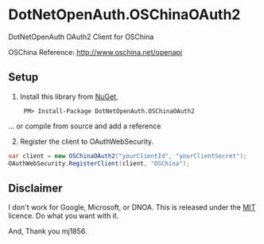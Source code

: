 DotNetOpenAuth.OSChinaOAuth2
============================

DotNetOpenAuth OAuth2 Client for OSChina

OSChina Reference: http://www.oschina.net/openapi

## Setup

1. Install this library from [NuGet](https://www.nuget.org/packages/DotNetOpenAuth.OSChinaOAuth2),
                                  
        PM> Install-Package DotNetOpenAuth.OSChinaOAuth2
 
 ... or compile from source and add a reference

2. Register the client to OAuthWebSecurity.

 ```csharp
 var client = new OSChinaOAuth2("yourClientId", "yourClientSecret");
 OAuthWebSecurity.RegisterClient(client, "OSChina");
 ```
 
## Disclaimer

I don't work for Google, Microsoft, or DNOA.  This is released under the [MIT](LICENCE.txt) licence.  Do what you want with it.

And, Thank you mj1856.
